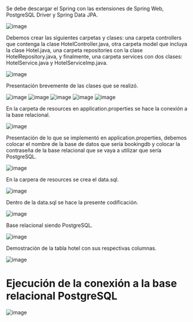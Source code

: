 Se debe descargar el Spring con las extensiones de Spring Web, PostgreSQL Driver y Spring Data JPA.

![image](https://github.com/Diana29004/Cambiar-de-base-de-datos-de-h2-a-una-relacional/assets/170267544/e9cfddda-a2f8-4e3d-a4ef-0ccddfbae9d2)

Debemos crear las siguientes carpetas y clases: una carpeta controllers que contenga la clase HotelController.java, otra carpeta model que incluya la clase Hotel.java, una carpeta repositories con la clase HotelRepository.java, y finalmente, una carpeta services con dos clases: HotelService.java y HotelServiceImp.java.

![image](https://github.com/Diana29004/Cambiar-de-base-de-datos-de-h2-a-una-relacional/assets/170267544/44165163-2647-4b89-a8ec-072412242eca)

Presentación brevemente de las clases que se realizó.

![image](https://github.com/Diana29004/Cambiar-de-base-de-datos-de-h2-a-una-relacional/assets/170267544/3db6c88c-1c89-46b6-acd1-0dfe00dda133)
![image](https://github.com/Diana29004/Cambiar-de-base-de-datos-de-h2-a-una-relacional/assets/170267544/429cb8bd-89a4-4a8a-b971-2fe4a802cf58)
![image](https://github.com/Diana29004/Cambiar-de-base-de-datos-de-h2-a-una-relacional/assets/170267544/09d111c6-2dcb-4861-b7fa-c8577a494f2f)
![image](https://github.com/Diana29004/Cambiar-de-base-de-datos-de-h2-a-una-relacional/assets/170267544/3e2d2dae-d10f-44c6-abac-a2f89900ba05)
![image](https://github.com/Diana29004/Cambiar-de-base-de-datos-de-h2-a-una-relacional/assets/170267544/b08f6ac4-41f6-412e-9090-bed50b87a460)

En la carpeta de resources en application.properties se hace la conexión a la base relacional.

![image](https://github.com/Diana29004/Cambiar-de-base-de-datos-de-h2-a-una-relacional/assets/170267544/5bee9f7b-aae0-45f1-811c-3d2c28f3cdf3)

Presentación de lo que se implementó en application.properties, debemos colocar el nombre de la base de datos que sería bookingdb y colocar la contraseña de la base relacional que se vaya a utilizar que sería PostgreSQL.

![image](https://github.com/Diana29004/Cambiar-de-base-de-datos-de-h2-a-una-relacional/assets/170267544/a279f10d-ebc0-4158-8c1b-269ea461c11f)

En la carpera de resources se crea el data.sql.

![image](https://github.com/Diana29004/Cambiar-de-base-de-datos-de-h2-a-una-relacional/assets/170267544/58c18d4d-78d4-4ce1-bd2b-e897b1611ae6)

Dentro de la data.sql se hace la presente codificación.

![image](https://github.com/Diana29004/Cambiar-de-base-de-datos-de-h2-a-una-relacional/assets/170267544/edfe67db-b055-48e1-ae23-a9714de50146)

Base relacional siendo PostgreSQL.

![image](https://github.com/Diana29004/Cambiar-de-base-de-datos-de-h2-a-una-relacional/assets/170267544/1eff5407-7412-4c3b-bd8b-99d7f1f092d7)

Demostración de la tabla hotel con sus respectivas columnas.

![image](https://github.com/Diana29004/Cambiar-de-base-de-datos-de-h2-a-una-relacional/assets/170267544/2c1e8544-0571-4a66-bbb5-3f2cbf72ed07)

# Ejecución de la conexión a la base relacional PostgreSQL

![image](https://github.com/Diana29004/Cambiar-de-base-de-datos-de-h2-a-una-relacional/assets/170267544/fc320f07-de8e-4ab0-8cde-fea568403c1f)


